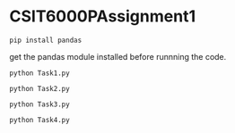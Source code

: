 # CSIT6000PAssignment1

`pip install pandas`

get the pandas module installed before runnning the code.

`python Task1.py`

`python Task2.py`

`python Task3.py`

`python Task4.py`
